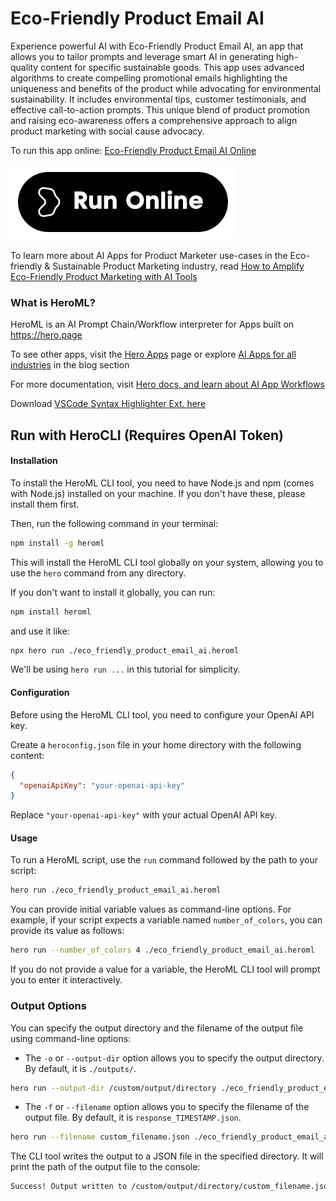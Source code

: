 # Eco-Friendly Product Email AI

Experience powerful AI with Eco-Friendly Product Email AI, an app that allows you to tailor prompts and leverage smart AI in generating high-quality content for specific sustainable goods. This app uses advanced algorithms to create compelling promotional emails highlighting the uniqueness and benefits of the product while advocating for environmental sustainability. It includes environmental tips, customer testimonials, and effective call-to-action prompts. This unique blend of product promotion and raising eco-awareness offers a comprehensive approach to align product marketing with social cause advocacy.

To run this app online: [Eco-Friendly Product Email AI Online](https://hero.page/app/eco-friendly-product-email-ai-sustainable-product-promotion-and-education-ai/gWnYtYziofiN2w8jlfz3)

[![Run Eco-Friendly Product Email AI Online](/assets/run.svg)](https://hero.page/app/eco-friendly-product-email-ai-sustainable-product-promotion-and-education-ai/gWnYtYziofiN2w8jlfz3)

To learn more about AI Apps for Product Marketer use-cases in the Eco-friendly & Sustainable Product Marketing industry, read [How to Amplify Eco-Friendly Product Marketing with AI Tools](https://hero.page/blog/ai/eco-friendly-and-sustainable-product-marketing/how-to-amplify-eco-friendly-product-marketing-with-ai-tools/170846)

### What is HeroML?
HeroML is an AI Prompt Chain/Workflow interpreter for Apps built on https://hero.page 

To see other apps, visit the [Hero Apps](https://hero.page/apps) page or explore [AI Apps for all industries](https://hero.page/blog) in the blog section

For more documentation, visit [Hero docs, and learn about AI App Workflows](https://hero.page/tutorials/introduction-to-heroml)

Download [VSCode Syntax Highlighter Ext. here](https://marketplace.visualstudio.com/items?itemName=hero-page.heroml)

## Run with HeroCLI (Requires OpenAI Token)

#### Installation

To install the HeroML CLI tool, you need to have Node.js and npm (comes with Node.js) installed on your machine. If you don't have these, please install them first. 

Then, run the following command in your terminal:

```bash
npm install -g heroml
```

This will install the HeroML CLI tool globally on your system, allowing you to use the `hero` command from any directory.

If you don't want to install it globally, you can run:

```bash
npm install heroml
```

and use it like:

```bash
npx hero run ./eco_friendly_product_email_ai.heroml
```

We'll be using `hero run ...` in this tutorial for simplicity.

#### Configuration

Before using the HeroML CLI tool, you need to configure your OpenAI API key. 

Create a `heroconfig.json` file in your home directory with the following content:

```json
{
  "openaiApiKey": "your-openai-api-key"
}
```

Replace `"your-openai-api-key"` with your actual OpenAI API key.

#### Usage

To run a HeroML script, use the `run` command followed by the path to your script:

```bash
hero run ./eco_friendly_product_email_ai.heroml
```

You can provide initial variable values as command-line options. For example, if your script expects a variable named `number_of_colors`, you can provide its value as follows:

```bash
hero run --number_of_colors 4 ./eco_friendly_product_email_ai.heroml
```

If you do not provide a value for a variable, the HeroML CLI tool will prompt you to enter it interactively.

### Output Options

You can specify the output directory and the filename of the output file using command-line options:

- The `-o` or `--output-dir` option allows you to specify the output directory. By default, it is `./outputs/`.

```bash
hero run --output-dir /custom/output/directory ./eco_friendly_product_email_ai.heroml
```

- The `-f` or `--filename` option allows you to specify the filename of the output file. By default, it is `response_TIMESTAMP.json`.

```bash
hero run --filename custom_filename.json ./eco_friendly_product_email_ai.heroml
```

The CLI tool writes the output to a JSON file in the specified directory. It will print the path of the output file to the console:

```bash
Success! Output written to /custom/output/directory/custom_filename.json
```

